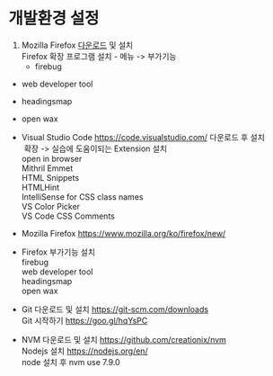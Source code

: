 
# 개발환경 설정

1.	Mozilla Firefox [다운로드](https://www.mozilla.org/ko/firefox/new/) 및 설치  
    Firefox 확장 프로그램 설치 - 메뉴 -> 부가기능
	*	firebug
  * web developer tool
  * headingsmap
  * open wax

* Visual Studio Code <https://code.visualstudio.com/>  다운로드 후 설치  
  확장 -> 실습에 도움이되는 Extension 설치  
  open in browser   
  Mithril Emmet    
  HTML Snippets  
  HTMLHint    
  IntelliSense for CSS class names   
  VS Color Picker   
  VS Code CSS Comments  
  
* Mozilla Firefox <https://www.mozilla.org/ko/firefox/new/>  
* Firefox 부가기능 설치  
  firebug  
  web developer tool  
  headingsmap  
  open wax

* Git 다운로드 및 설치 <https://git-scm.com/downloads>  
  Git 시작하기 <https://goo.gl/hqYsPC>    
 
* NVM 다운로드 및 설치 <https://github.com/creationix/nvm>  
  Nodejs 설치 <https://nodejs.org/en/>  
  node 설치 후 nvm use 7.9.0  
